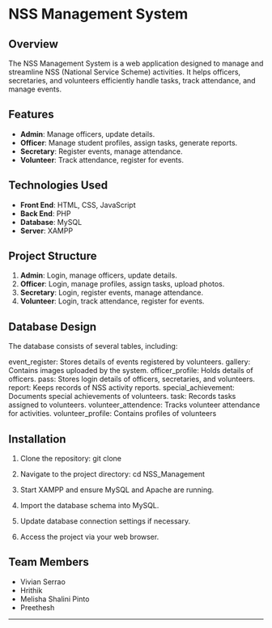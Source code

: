 # NSS Management System

## Overview

The NSS Management System is a web application designed to manage and streamline NSS (National Service Scheme) activities. It helps officers, secretaries, and volunteers efficiently handle tasks, track attendance, and manage events.

## Features

- **Admin**: Manage officers, update details.
- **Officer**: Manage student profiles, assign tasks, generate reports.
- **Secretary**: Register events, manage attendance.
- **Volunteer**: Track attendance, register for events.

## Technologies Used

- **Front End**: HTML, CSS, JavaScript
- **Back End**: PHP
- **Database**: MySQL
- **Server**: XAMPP

## Project Structure

1. **Admin**: Login, manage officers, update details.
2. **Officer**: Login, manage profiles, assign tasks, upload photos.
3. **Secretary**: Login, register events, manage attendance.
4. **Volunteer**: Login, track attendance, register for events.

## Database Design
The database consists of several tables, including:

event_register: Stores details of events registered by volunteers.
gallery: Contains images uploaded by the system.
officer_profile: Holds details of officers.
pass: Stores login details of officers, secretaries, and volunteers.
report: Keeps records of NSS activity reports.
special_achievement: Documents special achievements of volunteers.
task: Records tasks assigned to volunteers.
volunteer_attendence: Tracks volunteer attendance for activities.
volunteer_profile: Contains profiles of volunteers

## Installation

1. Clone the repository:
   git clone <repository-url>
   
2. Navigate to the project directory:
   cd NSS_Management
   
4. Start XAMPP and ensure MySQL and Apache are running.
5. Import the database schema into MySQL.
6. Update database connection settings if necessary.
7. Access the project via your web browser.

## Team Members

- Vivian Serrao
- Hrithik
- Melisha Shalini Pinto
- Preethesh

---
